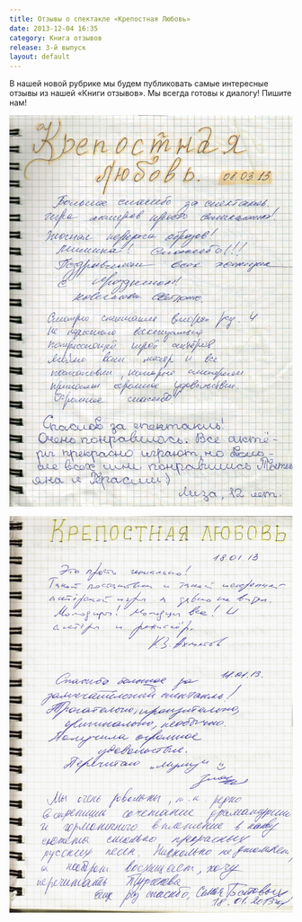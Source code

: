 ```yaml
---
title: Отзывы о спектакле «Крепостная Любовь»
date: 2013-12-04 16:35
category: Книга отзывов
release: 3-й выпуск
layout: default
---
```


В нашей новой рубрике мы будем публиковать самые интересные отзывы из нашей «Книги отзывов». Мы всегда готовы к диалогу! Пишите нам!

![](mumu-1.jpg)

![](mumu-2.jpg)

